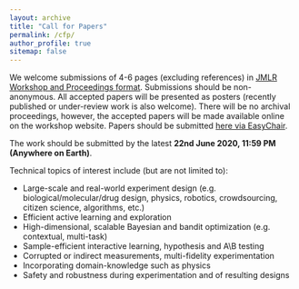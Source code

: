 ```yaml
---
layout: archive
title: "Call for Papers"
permalink: /cfp/
author_profile: true
sitemap: false
---
```


<!-- <p style="text-align: justify;">
Now is the perfect time for experiment design and active learning methods to make serious headway on a variety of modern challenges and domains. For example, many experiment design tasks involve vast and unstructured search spaces (e.g., the number of potential drug-like molecules is estimated between 10^23 and 10^60), immense amounts of unlabeled data, costly experiments, constraints in the data collection process, the potential for massive parallelism in experimentation, and corrupted or disagreeing measurement outcomes. We are particularly interested in understanding the current issues preventing the broad application of experiment design and active learning methods to these challenges, as well as initial successes.</p> -->
<!--<p style="text-align: justify;">-->
<!--</p>-->

We welcome submissions of 4-6 pages (excluding references) in [JMLR Workshop and Proceedings format](https://www.overleaf.com/latex/templates/template-for-journal-of-machine-learning-research-jmlr-with-jmlr2e-dot-sty/vjcpxhvztrjn). Submissions should be non-anonymous. All accepted papers will be presented as posters (recently published or under-review work is also welcome). There will be no archival proceedings, however, the accepted papers will be made available online on the workshop website. Papers should be submitted [here via EasyChair](https://easychair.org/cfp/realml-icml2020).

The work should be submitted by the latest **22nd June 2020, 11:59 PM (Anywhere on Earth)**. 

Technical topics of interest include (but are not limited to):
* Large-scale and real-world experiment design (e.g. biological/molecular/drug design, physics, robotics, crowdsourcing, citizen science, algorithms, etc.) 
* Efficient active learning and exploration
* High-dimensional, scalable Bayesian and bandit optimization (e.g. contextual, multi-task)
* Sample-efficient interactive learning, hypothesis and A\B testing
* Corrupted or indirect measurements, multi-fidelity experimentation
* Incorporating domain-knowledge such as physics
* Safety and robustness during experimentation and of resulting designs
